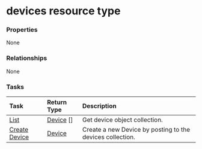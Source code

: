 # devices resource type



### Properties
None

### Relationships
None


### Tasks

| Task		   | Return Type	|Description|
|:---------------|:--------|:----------|
|[List](../api/device_list.md) | [Device](device.md) [] |Get device object collection. |
|[Create Device](../api/device_post_devices.md) |[Device](device.md)| Create a new Device by posting to the devices collection.|

<!-- uuid: 0212fb93-b4bc-488c-a05f-885b550fc726
2015-10-16 21:10:44 UTC -->
<!-- {
  "type": "#page.annotation",
  "description": "devices resource",
  "keywords": "",
  "section": "documentation",
  "tocPath": ""
}-->